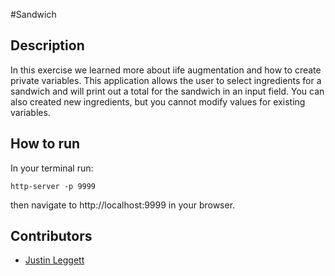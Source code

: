 #Sandwich

## Description
In this exercise we learned more about iife augmentation and how to create private variables. This application allows the user to select ingredients for a sandwich and will print out a total for the sandwich in an input field. You can also created new ingredients, but you cannot modify values for existing variables.

## How to run
In your terminal run:
```
http-server -p 9999
```
then navigate to http://localhost:9999 in your browser.

## Contributors
- [Justin Leggett](https://github.com/justinal64)